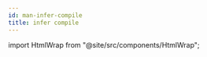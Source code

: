 ```yaml
---
id: man-infer-compile
title: infer compile
---
```


import HtmlWrap from "@site/src/components/HtmlWrap";

<HtmlWrap url="/man/1.2.0/infer-compile.1.html" />
